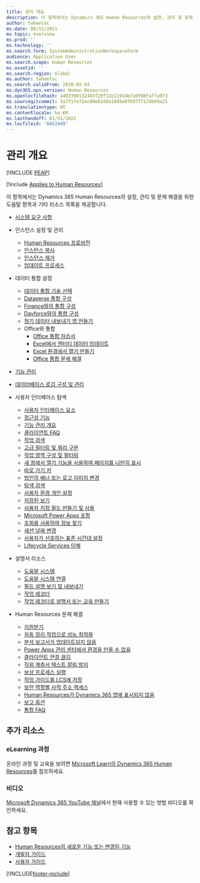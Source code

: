 ```yaml
---
title: 관리 개요
description: 이 항목에서는 Dynamics 365 Human Resources의 설정, 관리 및 문제 해결을 위한 도움말 항목과 기타 리소스 목록을 제공합니다.
author: twheeloc
ms.date: 08/11/2021
ms.topic: overview
ms.prod: ''
ms.technology: ''
ms.search.form: SystemAdministrationWorkspaceForm
audience: Application User
ms.search.scope: Human Resources
ms.assetid: ''
ms.search.region: Global
ms.author: twheeloc
ms.search.validFrom: 2020-02-03
ms.dyn365.ops.version: Human Resources
ms.openlocfilehash: a403390132443f29f12e11914b7a0f08faffa973
ms.sourcegitcommit: 3a7f1fe72ac08e62dda1045e0fb97f7174b69a25
ms.translationtype: HT
ms.contentlocale: ko-KR
ms.lasthandoff: 01/31/2022
ms.locfileid: "8452449"
---
```

# <a name="administration-overview"></a>관리 개요


[!INCLUDE [PEAP](../includes/peap-1.md)]

[!include [Applies to Human Resources](../includes/applies-to-hr.md)]



이 항목에서는 Dynamics 365 Human Resources의 설정, 관리 및 문제 해결을 위한 도움말 항목과 기타 리소스 목록을 제공합니다.

- [시스템 요구 사항](hr-admin-system-requirements.md)

- 인스턴스 설정 및 관리
  - [Human Resources 프로비전](hr-admin-setup-provision.md)
  - [인스턴스 복사](hr-admin-setup-copy-instance.md)
  - [인스턴스 제거](hr-admin-setup-remove-instance.md)
  - [업데이트 프로세스](hr-admin-setup-update-process.md)

- 데이터 통합 설정
  - [데이터 통합 기술 선택](hr-admin-integration-choose-technology.md)
  - [Dataverse 통합 구성](hr-admin-integration-common-data-service.md)
  - [Finance와의 통합 구성](hr-admin-integration-finance.md)
  - [Dayforce와의 통합 구성](hr-admin-integration-dayforce.md)
  - [정기 데이터 내보내기 앱 만들기](hr-admin-integration-recurring-data-export.md)
  - Office와 통합
    - [Office 통합 자습서](../fin-ops-core/dev-itpro/office-integration/office-integration-tutorial.md?toc=%2fdynamics365%2funified-operations%2ftalent%2ftoc.json)
    - [Excel에서 엔터티 데이터 업데이트](../fin-ops-core/dev-itpro/office-integration/use-excel-add-in.md?toc=%2fdynamics365%2funified-operations%2ftalent%2ftoc.json)
    - [Excel 환경에서 열기 만들기](../fin-ops-core/dev-itpro/office-integration/office-integration-edit-excel.md?toc=%2fdynamics365%2funified-operations%2ftalent%2ftoc.json)
    - [Office 통합 문제 해결](../fin-ops-core/dev-itpro/office-integration/office-integration-troubleshooting.md?toc=%2fdynamics365%2funified-operations%2ftalent%2ftoc.json)

- [기능 관리](hr-admin-manage-features.md)

- [데이터베이스 로깅 구성 및 관리](hr-admin-database-logging.md)

- 사용자 인터페이스 탐색
  - [사용자 인터페이스 요소](../fin-ops-core/fin-ops/get-started/user-interface-elements.md?toc=/dynamics365/human-resources/toc.json)
  - [접근성 기능](../fin-ops-core/fin-ops/get-started/accessibility-features.md?toc=/dynamics365/human-resources/toc.json)
  - [기능 관리 개요](../fin-ops-core/fin-ops/get-started/feature-management/feature-management-overview.md?toc=/dynamics365/human-resources/toc.json)
  - [클라이언트 FAQ](../fin-ops-core/fin-ops/get-started/client-faq.md?toc=/dynamics365/human-resources/toc.json)
  - [작업 검색](../fin-ops-core/fin-ops/get-started/action-search.md?toc=/dynamics365/human-resources/toc.json)
  - [고급 필터링 및 쿼리 구문](../fin-ops-core/fin-ops/get-started/advanced-filtering-query-options.md?toc=/dynamics365/human-resources/toc.json)
  - [작업 영역 구성 및 필터링](../fin-ops-core/fin-ops/get-started/configure-filter-workspaces.md?toc=/dynamics365/financehuman-resources/toc.json)
  - [새 창에서 열기 기능을 사용하여 페이지를 나란히 표시](../fin-ops-core/fin-ops/get-started/display-pages-side-by-side.md?toc=/dynamics365/human-resources/toc.json)
  - [바로 가기 키](../fin-ops-core/fin-ops/get-started/shortcut-keys.md?toc=/dynamics365/human-resources/toc.json)
  - [법인의 배너 또는 로고 이미지 변경](../fin-ops-core/fin-ops/get-started/tasks/change-banner-or-logo.md?toc=/dynamics365/human-resources/toc.json)
  - [탐색 검색](../fin-ops-core/fin-ops/get-started/navigation-search.md?toc=/dynamics365/human-resources/toc.json)
  - [사용자 환경 개인 설정](../fin-ops-core/fin-ops/get-started/personalize-user-experience.md?toc=/dynamics365/human-resources/toc.json)
  - [저장된 보기](../fin-ops-core/fin-ops/get-started/saved-views.md?toc=/dynamics365/human-resources/toc.json)
  - [사용자 지정 필드 만들기 및 사용](../fin-ops-core/fin-ops/get-started/user-defined-fields.md?toc=/dynamics365/human-resources/toc.json)
  - [Microsoft Power Apps 포함](../fin-ops-core/fin-ops/get-started/embed-power-apps.md?toc=/dynamics365/human-resources/toc.json)
  - [조회를 사용하여 정보 찾기](../fin-ops-core/fin-ops/get-started/use-lookups-to-find-information.md?toc=/dynamics365/human-resources/toc.json)
  - [세션 날짜 변경](../fin-ops-core/fin-ops/organization-administration/tasks/change-date-session.md?toc=/dynamics365/human-resources/toc.json)
  - [사용자가 선호하는 표준 시간대 설정](../fin-ops-core/fin-ops/organization-administration/tasks/set-users-preferred-time-zone.md?toc=/dynamics365/human-resources/toc.json)
  - [Lifecycle Services 이해](../fin-ops-core/dev-itpro/lifecycle-services/lcs-works-lcs.md?toc=/dynamics365/human-resources/toc.json)

- 설명서 리소스
  - [도움말 시스템](../fin-ops-core/fin-ops/get-started/help-overview.md?toc=/dynamics365/human-resources/toc.json)
  - [도움말 시스템 연결](../fin-ops-core/fin-ops/get-started/help-connect.md?toc=/dynamics365/human-resources/toc.json)
  - [필드 설명 보기 및 내보내기](../fin-ops-core/fin-ops/get-started/view-export-field-descriptions.md?toc=/dynamics365/human-resources/toc.json)
  - [작업 레코더](../fin-ops-core/dev-itpro/user-interface/task-recorder.md?toc=/dynamics365/human-resources/toc.json)
  - [작업 레코더로 설명서 또는 교육 만들기](../fin-ops-core/dev-itpro/user-interface/task-recorder-training-docs.md?toc=/dynamics365/human-resources/toc.json)

- Human Resources 문제 해결
  - [지원받기](../fin-ops-core/dev-itpro/lifecycle-services/lcs-support.md)
  - [자동 정리 작업으로 성능 최적화](hr-admin-troubleshooting-batch-history.md)
  - [분석 보고서가 업데이트되지 않음](hr-admin-troubleshooting-analytic-reports.md)
  - [Power Apps 관리 센터에서 환경을 만들 수 없음](hr-admin-troubleshooting-power-apps.md)
  - [클라이언트 연결 끊김](hr-admin-troubleshooting-disconnect.md)
  - [직위 계층서 텍스트 잘림 방지](hr-admin-troubleshooting-truncate.md)
  - [보상 프로세스 실행](hr-admin-troubleshooting-compensation.md)
  - [작업 가이드를 LCS에 저장](hr-admin-troubleshooting-task-guide.md)
  - [보안 역할별 사적 주소 액세스](hr-admin-troubleshooting-private-addresses.md)
  - [Human Resources가 Dynamics 365 앱에 표시되지 않음](hr-admin-troubleshooting-not-in-apps.md)
  - [보고 옵션](hr-admin-troubleshooting-reporting.md)
  - [통합 FAQ](hr-admin-troubleshooting-integration.md)

## <a name="additional-resources"></a>추가 리소스

### <a name="elearning-courses"></a>eLearning 과정
온라인 과정 및 교육을 보려면 [Microsoft Learn의 Dynamics 365 Human Resources](//learn/browse/?products=dynamics-human-resources&resource_type=learning%20path)를 참조하세요.

### <a name="videos"></a>비디오

[Microsoft Dynamics 365 YouTube 채널](https://www.youtube.com/channel/UCJGCg4rB3QSs8y_1FquelBQ)에서 현재 사용할 수 있는 방법 비디오를 확인하세요.

## <a name="see-also"></a>참고 항목

- [Human Resources의 새로운 기능 또는 변경된 기능](hr-admin-whats-new.md)
- [개발자 가이드](hr-developer-overview.md)
- [사용자 가이드](hr-hrpro-overview.md)

[!INCLUDE[footer-include](../includes/footer-banner.md)]
